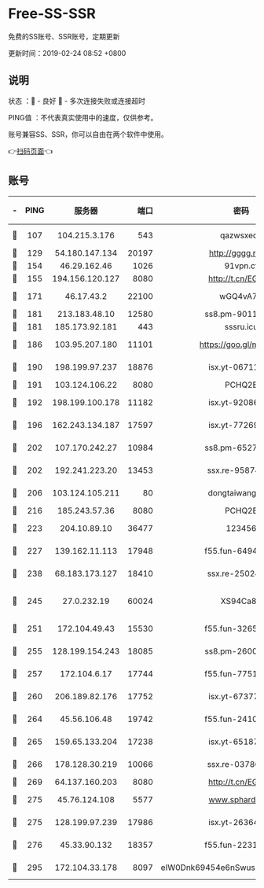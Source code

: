 # Free-SS-SSR

免费的SS账号、SSR账号，定期更新

更新时间：2019-02-24 08:52 +0800

## 说明

状态     ：🙂 - 良好 🙁 - 多次连接失败或连接超时

PING值   ：不代表真实使用中的速度，仅供参考。

账号兼容SS、SSR，你可以自由在两个软件中使用。

👉[扫码页面](https://liesauer.github.io/free-ss-ssr.github.io/)👈

## 账号

|-|PING|服务器|端口|密码|加密方式|区域|
|:----:|:----:|:-----:|-----:|:----:|:----:|:----:|
|🙂|107|104.215.3.176|543|qazwsxedc|aes-256-gcm|JP|
|🙂|129|54.180.147.134|20197|http://gggg.rocks|chacha20|KR|
|🙂|154|46.29.162.46|1026|91vpn.cf|rc4-md5|RU|
|🙂|155|194.156.120.127|8080|http://t.cn/EGJIyrl|rc4-md5|RU|
|🙂|171|46.17.43.2|22100|wGQ4vA7D|aes-256-gcm|RU|
|🙂|181|213.183.48.10|12580|ss8.pm-90110063|rc4-md5|RU|
|🙂|181|185.173.92.181|443|sssru.icu|rc4-md5|RU|
|🙂|186|103.95.207.180|11101|https://goo.gl/m1zu1p|chacha20-ietf|CN|
|🙂|190|198.199.97.237|18876|isx.yt-06711151|aes-256-cfb|US|
|🙂|191|103.124.106.22|8080|PCHQ2E|rc4-md5|US|
|🙂|192|198.199.100.178|11182|isx.yt-92086037|aes-256-cfb|US|
|🙂|196|162.243.134.187|17597|isx.yt-77269149|aes-256-cfb|US|
|🙂|202|107.170.242.27|10984|ss8.pm-65278892|aes-256-cfb|US|
|🙂|202|192.241.223.20|13453|ssx.re-95874126|aes-256-cfb|US|
|🙂|206|103.124.105.211|80|dongtaiwang.com|aes-256-cfb|US|
|🙂|216|185.243.57.36|8080|PCHQ2E|rc4-md5|US|
|🙂|223|204.10.89.10|36477|123456|aes-256-cfb|US|
|🙂|227|139.162.11.113|17948|f55.fun-64941452|aes-256-cfb|SG|
|🙂|238|68.183.173.127|18410|ssx.re-25024639|aes-256-cfb|US|
|🙂|245|27.0.232.19|60024|XS94Ca8K|xchacha20-ietf-poly1305|HK|
|🙂|251|172.104.49.43|15530|f55.fun-32654062|aes-256-cfb|SG|
|🙂|255|128.199.154.243|18085|ss8.pm-26006115|aes-256-cfb|SG|
|🙂|257|172.104.6.17|17744|f55.fun-77515486|aes-256-cfb|US|
|🙂|260|206.189.82.176|17752|isx.yt-67377098|aes-256-cfb|SG|
|🙂|264|45.56.106.48|19742|f55.fun-24105973|aes-256-cfb|US|
|🙂|265|159.65.133.204|17238|isx.yt-65187427|aes-256-cfb|SG|
|🙂|266|178.128.30.219|10066|ssx.re-03786233|aes-256-cfb|SG|
|🙂|269|64.137.160.203|8080|http://t.cn/EGJIyrl|rc4-md5|CA|
|🙂|275|45.76.124.108|5577|www.sphard.com|aes-256-cfb|AU|
|🙂|275|128.199.97.239|17986|isx.yt-26364145|aes-256-cfb|SG|
|🙂|276|45.33.90.132|18357|f55.fun-22315113|aes-256-cfb|US|
|🙂|295|172.104.33.178|8097|eIW0Dnk69454e6nSwuspv9DmS201tQ0D|aes-256-cfb|SG|
